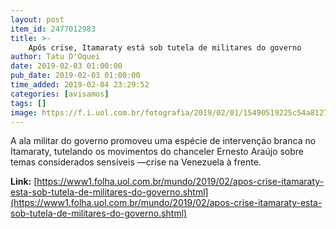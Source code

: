 ```yaml
---
layout: post
item_id: 2477012983
title: >-
    Após crise, Itamaraty está sob tutela de militares do governo
author: Tatu D'Oquei
date: 2019-02-03 01:00:00
pub_date: 2019-02-03 01:00:00
time_added: 2019-02-04 23:29:52
categories: [avisamos]
tags: []
image: https://f.i.uol.com.br/fotografia/2019/02/01/15490519225c54a812745d7_1549051922_3x2_rt.jpg
---
```


A ala militar do governo promoveu uma espécie de intervenção branca no Itamaraty, tutelando os movimentos do chanceler Ernesto Araújo sobre temas considerados sensíveis —crise na Venezuela à frente.

**Link:** [https://www1.folha.uol.com.br/mundo/2019/02/apos-crise-itamaraty-esta-sob-tutela-de-militares-do-governo.shtml](https://www1.folha.uol.com.br/mundo/2019/02/apos-crise-itamaraty-esta-sob-tutela-de-militares-do-governo.shtml)

